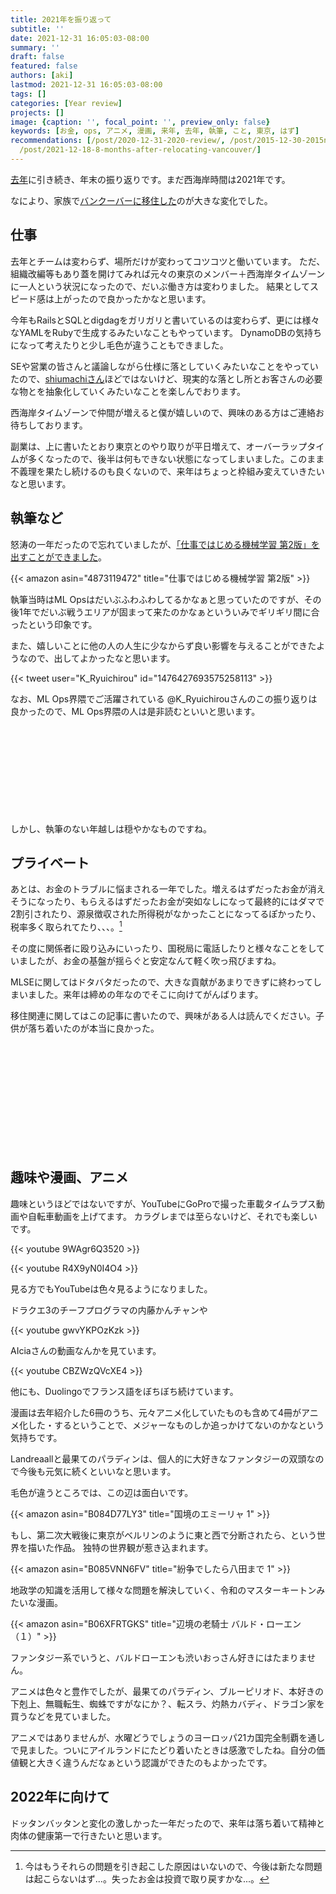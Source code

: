```yaml
---
title: 2021年を振り返って
subtitle: ''
date: 2021-12-31 16:05:03-08:00
summary: ''
draft: false
featured: false
authors: [aki]
lastmod: 2021-12-31 16:05:03-08:00
tags: []
categories: [Year review]
projects: []
image: {caption: '', focal_point: '', preview_only: false}
keywords: [お金, ops, アニメ, 漫画, 来年, 去年, 執筆, こと, 東京, はず]
recommendations: [/post/2020-12-31-2020-review/, /post/2015-12-30-2015nian-wozhen-rifan-tute/,
  /post/2021-12-18-8-months-after-relocating-vancouver/]
---
```

[去年](https://chezo.uno/post/2020-12-31-2020-review/)に引き続き、年末の振り返りです。まだ西海岸時間は2021年です。

なにより、家族で[バンクーバーに移住した](https://chezo.uno/post/2021-12-18-8-months-after-relocating-vancouver/)のが大きな変化でした。

## 仕事

去年とチームは変わらず、場所だけが変わってコツコツと働いています。
ただ、組織改編等もあり蓋を開けてみれば元々の東京のメンバー＋西海岸タイムゾーンに一人という状況になったので、だいぶ働き方は変わりました。
結果としてスピード感は上がったので良かったかなと思います。

今年もRailsとSQLとdigdagをガリガリと書いているのは変わらず、更には様々なYAMLをRubyで生成するみたいなこともやっています。
DynamoDBの気持ちになって考えたりと少し毛色が違うこともできました。


SEや営業の皆さんと議論しながら仕様に落としていくみたいなことをやっていたので、[shiumachiさん](https://shiumachi.hatenablog.com/entry/2021/08/29/141255)ほどではないけど、現実的な落とし所とお客さんの必要な物とを抽象化していくみたいなことを楽しんでおります。

西海岸タイムゾーンで仲間が増えると僕が嬉しいので、興味のある方はご連絡お待ちしております。

副業は、上に書いたとおり東京とのやり取りが平日増えて、オーバーラップタイムが多くなったので、後半は何もできない状態になってしまいました。このまま不義理を果たし続けるのも良くないので、来年はちょっと枠組み変えていきたいなと思います。

## 執筆など

怒涛の一年だったので忘れていましたが、[「仕事ではじめる機械学習 第2版」を出すことができました](https://chezo.uno/post/2021-04-24-ml-at-work-2nd-edition/)。

{{< amazon asin="4873119472" title="仕事ではじめる機械学習 第2版" >}}

執筆当時はML Opsはだいぶふわふわしてるかなぁと思っていたのですが、その後1年でだいぶ戦うエリアが固まって来たのかなぁといういみでギリギリ間に合ったという印象です。

また、嬉しいことに他の人の人生に少なからず良い影響を与えることができたようなので、出してよかったなと思います。

{{< tweet user="K_Ryuichirou" id="1476427693575258113" >}}

なお、ML Ops界隈でご活躍されている @K_Ryuichirouさんのこの振り返りは良かったので、ML Ops界隈の人は是非読むといいと思います。

<div class="iframely-embed"><div class="iframely-responsive" style="height: 140px; padding-bottom: 0;"><a href="https://medium.com/@K_Ryuichirou/2019%E5%B9%B4-2021%E5%B9%B4%E3%81%AB%E3%81%A4%E3%81%84%E3%81%A6%E3%81%AE%E6%8C%AF%E3%82%8A%E8%BF%94%E3%82%8A-e842876c3b5" data-iframely-url="//cdn.iframe.ly/pgVP0dG?card=small"></a></div></div><script async src="//cdn.iframe.ly/embed.js" charset="utf-8"></script>

しかし、執筆のない年越しは穏やかなものですね。

## プライベート

あとは、お金のトラブルに悩まされる一年でした。増えるはずだったお金が消えそうになったり、もらえるはずだったお金が突如なしになって最終的にはダマで2割引されたり、源泉徴収された所得税がなかったことになってるぽかったり、税率多く取られてたり、、、。[^a]

[^a]: 今はもうそれらの問題を引き起こした原因はいないので、今後は新たな問題は起こらないはず...。失ったお金は投資で取り戻すかな...。

その度に関係者に殴り込みにいったり、国税局に電話したりと様々なことをしていましたが、お金の基盤が揺らぐと安定なんて軽く吹っ飛びますね。

MLSEに関してはドタバタだったので、大きな貢献があまりできずに終わってしまいました。来年は締めの年なのでそこに向けてがんばります。

移住関連に関してはこの記事に書いたので、興味がある人は読んでください。子供が落ち着いたのが本当に良かった。

<div class="iframely-embed"><div class="iframely-responsive" style="height: 170px; padding-bottom: 0;"><a href="https://chezo.uno/post/2021-12-18-8-months-after-relocating-vancouver/" data-iframely-url="//cdn.iframe.ly/XtraZVl"></a></div></div><script async src="//cdn.iframe.ly/embed.js" charset="utf-8"></script>

## 趣味や漫画、アニメ

趣味というほどではないですが、YouTubeにGoProで撮った車載タイムラプス動画や自転車動画を上げてます。
カラグレまでは至らないけど、それでも楽しいです。

{{< youtube 9WAgr6Q3520 >}}

{{< youtube R4X9yN0I4O4 >}}

見る方でもYouTubeは色々見るようになりました。

ドラクエ3のチーフプログラマの内藤かんチャンや

{{< youtube gwvYKPOzKzk >}}

AIciaさんの動画なんかを見ています。

{{< youtube CBZWzQVcXE4 >}}

他にも、Duolingoでフランス語をぼちぼち続けています。

漫画は去年紹介した6冊のうち、元々アニメ化していたものも含めて4冊がアニメ化した・するということで、メジャーなものしか追っかけてないのかなという気持ちです。

Landreaallと最果てのパラディンは、個人的に大好きなファンタジーの双頭なので今後も元気に続くといいなと思います。

毛色が違うところでは、この辺は面白いです。

{{< amazon asin="B084D77LY3" title="国境のエミーリャ 1" >}}

もし、第二次大戦後に東京がベルリンのように東と西で分断されたら、という世界を描いた作品。
独特の世界観が惹き込まれます。

{{< amazon asin="B085VNN6FV" title="紛争でしたら八田まで 1" >}}

地政学の知識を活用して様々な問題を解決していく、令和のマスターキートンみたいな漫画。

{{< amazon asin="B06XFRTGKS" title="辺境の老騎士 バルド・ローエン（１）" >}}

ファンタジー系でいうと、バルドローエンも渋いおっさん好きにはたまりません。

アニメは色々と豊作でしたが、最果てのパラディン、ブルーピリオド、本好きの下剋上、無職転生、蜘蛛ですがなにか？、転スラ、灼熱カバディ、ドラゴン家を買うなどを見ていました。

アニメではありませんが、水曜どうでしょうのヨーロッパ21カ国完全制覇を通しで見ました。ついにアイルランドにたどり着いたときは感激でしたね。自分の価値観と大きく違うんだなぁという認識ができたのもよかったです。

## 2022年に向けて

ドッタンバッタンと変化の激しかった一年だったので、来年は落ち着いて精神と肉体の健康第一で行きたいと思います。
